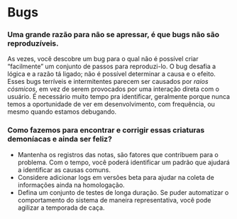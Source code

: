 # Bugs

### Uma grande razão para não se apressar, é que bugs não são reproduzíveis.

As vezes, você descobre um bug para o qual não é possível criar “facilmente” um conjunto de passos para reproduzi-lo. O bug desafia a lógica e a razão tá ligado; não é possível determinar a causa e o efeito. Esses bugs terríveis e intermitentes parecem ser causados por *raios cósmicos*, em vez de serem provocados por uma interação direta com o usuário. É necessário muito tempo pra identificar, geralmente porque nunca temos a oportunidade de ver em desenvolvimento, com frequência, ou mesmo quando estamos debugando.

### Como fazemos para encontrar e corrigir essas criaturas demoníacas e ainda ser feliz?

- Mantenha os registros das notas, são fatores que contribuem para o problema. Com o tempo, você poderá identificar um padrão que ajudará a identificar as causas comuns.
- Considere adicionar logs em versões beta para ajudar na coleta de informações ainda na homologação.
- Defina um conjunto de testes de longa duração. Se puder automatizar o comportamento do sistema de maneira representativa, você pode agilizar a temporada de caça.